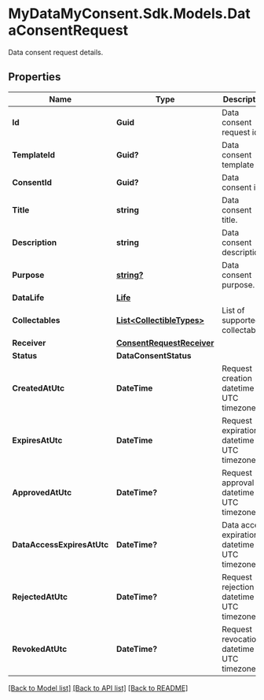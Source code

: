 # MyDataMyConsent.Sdk.Models.DataConsentRequest
Data consent request details.

## Properties

Name | Type | Description | Notes
------------ | ------------- | ------------- | -------------
**Id** | **Guid** | Data consent request id. | 
**TemplateId** | **Guid?** | Data consent template id. | [optional] 
**ConsentId** | **Guid?** | Data consent id. | [optional] 
**Title** | **string** | Data consent title. | 
**Description** | **string** | Data consent description. | 
**Purpose** | [**string?**](string?.md) | Data consent purpose. | [optional] 
**DataLife** | [**Life**](Life.md) |  | [optional] 
**Collectables** | [**List&lt;CollectibleTypes&gt;**](CollectibleTypes.md) | List of supported collectables. | 
**Receiver** | [**ConsentRequestReceiver**](ConsentRequestReceiver.md) |  | 
**Status** | **DataConsentStatus** |  | 
**CreatedAtUtc** | **DateTime** | Request creation datetime in UTC timezone. | 
**ExpiresAtUtc** | **DateTime** | Request expiration datetime in UTC timezone. | 
**ApprovedAtUtc** | **DateTime?** | Request approval datetime in UTC timezone. | [optional] 
**DataAccessExpiresAtUtc** | **DateTime?** | Data access expiration datetime in UTC timezone. | [optional] 
**RejectedAtUtc** | **DateTime?** | Request rejection datetime in UTC timezone. | [optional] 
**RevokedAtUtc** | **DateTime?** | Request revocation datetime in UTC timezone. | [optional] 

[[Back to Model list]](../README.md#documentation-for-models) [[Back to API list]](../README.md#documentation-for-api-endpoints) [[Back to README]](../README.md)

